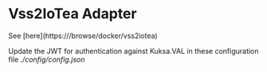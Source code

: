 <!---
  Copyright (c) 2021 Robert Bosch GmbH

  This Source Code Form is subject to the terms of the Mozilla Public
  License, v. 2.0. If a copy of the MPL was not distributed with this
  file, You can obtain one at https://mozilla.org/MPL/2.0/.

  SPDX-License-Identifier: MPL-2.0
-->

# Vss2IoTea Adapter

See [here](https://<Github IoTea repo>/browse/docker/vss2iotea)

Update the JWT for authentication against Kuksa.VAL in these configuration file _./config/config.json_
